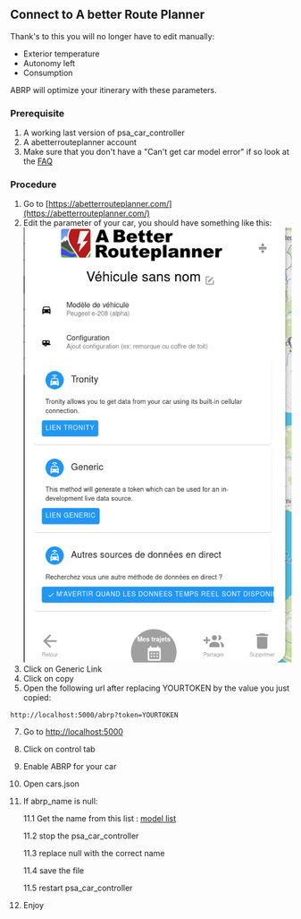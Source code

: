 ## Connect to A better Route Planner
 Thank's to this you will no longer have to edit manually:
- Exterior temperature
- Autonomy left
- Consumption 

ABRP will optimize your itinerary with these parameters.

### Prerequisite
1. A working last version of psa_car_controller
2. A abetterrouteplanner account
3. Make sure that you don't have a "Can't get car model error" if so look at the [FAQ](../FAQ.md)

### Procedure
1. Go to [https://abetterrouteplanner.com/](https://abetterrouteplanner.com/)
2. Edit the parameter of your car, you should have something like this:
![](abrp.png)
3. Click on Generic Link
4. Click on copy
5. Open the following url after replacing YOURTOKEN by the value you just copied:
```
http://localhost:5000/abrp?token=YOURTOKEN
```
7. Go to [http://localhost:5000](http://localhost:5000)
8. Click on control tab
9. Enable ABRP for your car
10. Open cars.json 
11. If abrp_name is null:
    
    11.1 Get the name from this list : [model list](https://api.iternio.com/1/tlm/get_carmodels_list?api_key=32b2162f-9599-4647-8139-66e9f9528370)
    
    11.2 stop the psa_car_controller 
    
    11.3 replace null with the correct name 
    
    11.4 save the file 
    
    11.5 restart psa_car_controller
12. Enjoy